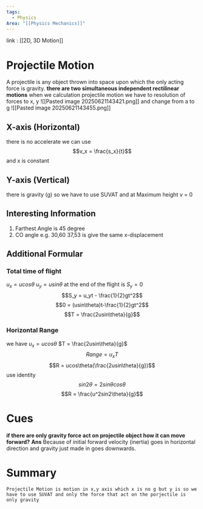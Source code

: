 ```yaml
---
tags:
  - Physics
Area: "[[Physics Mechanics]]"
---
```

link : [[2D, 3D Motion]]
# Projectile Motion
A projectile is any object thrown into space upon which the only acting force is gravity.
**there are two simultaneous independent rectilinear motions** when we calculation projectile motion we have to resolution of forces to x, y
![[Pasted image 20250621143421.png]]
and change from a to g
![[Pasted image 20250621143455.png]]
## X-axis (Horizontal)
there is no accelerate we can use $$v_x = \frac{s_x}{t}$$ and x is constant
## Y-axis (Vertical)
there is gravity (g) so we have to use SUVAT and at Maximum height v = 0
## Interesting Information
1. Farthest Angle is 45 degree
2. CO angle e.g. 30,60 37,53 is give the same x-displacement
## Additional Formular
### Total time of flight
$u_x = ucos\theta$ 
$u_y = usin\theta$ 
at the end of the flight is $S_y = 0$
$$S_y = u_yt - \frac{1}{2}gt^2$$
$$0 = (usin\theta)t-\frac{1}{2}gt^2$$
$$T = \frac{2usin\theta}{g}$$
### Horizontal Range
we have $u_x = ucos\theta$ 
$T = \frac{2usin\theta}{g}$ 
$$Range = u_xT$$
$$R = ucos\theta(\frac{2usin\theta}{g})$$
use identity
$$sin2θ=2sinθcosθ$$
$$R = \frac{u^2sin2\theta}{g}$$
###
# Cues
**if there are only gravity force act on projectile object how it can move forward?**
**Ans** Because of initial forward velocity (inertia) goes in horizontal direction and gravity just made in goes downwards.
# Summary
```
Projectile Motion is motion in x,y axis which x is no g but y is so we have to use SUVAT and only the force that act on the porjectile is only gravity 
```